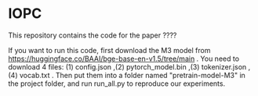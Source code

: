 # IOPC
This repository contains the code for the paper ????

If you want to run this code, first download the M3 model from https://huggingface.co/BAAI/bge-base-en-v1.5/tree/main . You need to download 4 files: (1) config.json ,(2) pytorch_model.bin
 ,(3) tokenizer.json ,(4) vocab.txt . Then put them into a folder named "pretrain-model-M3" in the project folder, and run run_all.py to reproduce our experiments.

